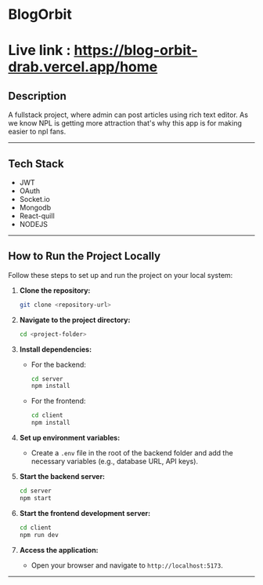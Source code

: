 # BlogOrbit
# Live link : https://blog-orbit-drab.vercel.app/home
## Description
A fullstack project, where admin can post articles using rich text editor. As we know NPL is getting more attraction that's why this app is for making easier to npl fans.

---

## Tech Stack
- JWT
- OAuth
- Socket.io
- Mongodb
- React-quill
- NODEJS

---

## How to Run the Project Locally

Follow these steps to set up and run the project on your local system:

1. **Clone the repository:**
   ```bash
   git clone <repository-url>
   ```

2. **Navigate to the project directory:**
   ```bash
   cd <project-folder>
   ```

3. **Install dependencies:**
   - For the backend:
     ```bash
     cd server
     npm install
     ```
   - For the frontend:
     ```bash
     cd client
     npm install
     ```

4. **Set up environment variables:**
   - Create a `.env` file in the root of the backend folder and add the necessary variables (e.g., database URL, API keys).

5. **Start the backend server:**
   ```bash
   cd server
   npm start
   ```

6. **Start the frontend development server:**
   ```bash
   cd client
   npm run dev
   ```

7. **Access the application:**
   - Open your browser and navigate to `http://localhost:5173`.

---
